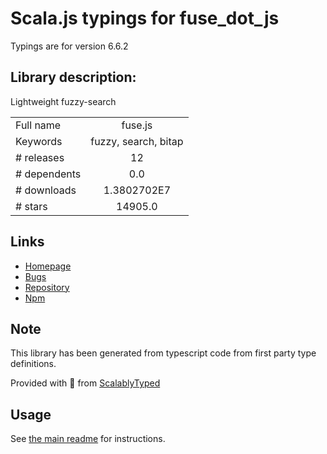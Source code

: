 
# Scala.js typings for fuse_dot_js

Typings are for version 6.6.2

## Library description:
Lightweight fuzzy-search

|                    |                 |
| ------------------ | :-------------: |
| Full name          | fuse.js |
| Keywords           | fuzzy, search, bitap |
| # releases         | 12 |
| # dependents       | 0.0 |
| # downloads        | 1.3802702E7 |
| # stars            | 14905.0 |

## Links
- [Homepage](http://fusejs.io)
- [Bugs](https://github.com/krisk/Fuse/issues)
- [Repository](https://github.com/krisk/Fuse)
- [Npm](https://www.npmjs.com/package/fuse.js)
    


## Note
This library has been generated from typescript code from first party type definitions.

Provided with :purple_heart: from [ScalablyTyped](https://github.com/oyvindberg/ScalablyTyped)

## Usage
See [the main readme](../../readme.md) for instructions.


